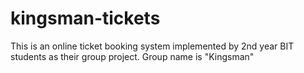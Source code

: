 # kingsman-tickets
This is an online ticket booking system implemented by 2nd year BIT students as their group project. Group name is "Kingsman"
